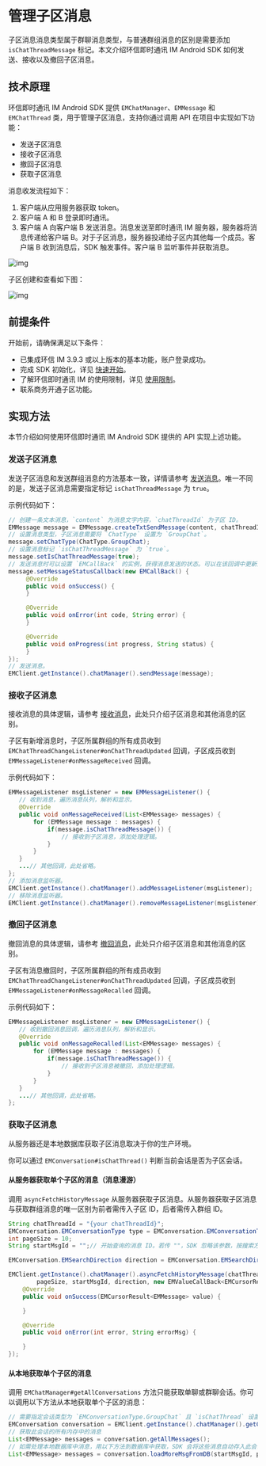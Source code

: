 # 管理子区消息

<Toc />

子区消息消息类型属于群聊消息类型，与普通群组消息的区别是需要添加 `isChatThreadMessage` 标记。本文介绍环信即时通讯 IM Android SDK 如何发送、接收以及撤回子区消息。

## 技术原理

环信即时通讯 IM Android SDK 提供 `EMChatManager`、`EMMessage` 和 `EMChatThread` 类，用于管理子区消息，支持你通过调用 API 在项目中实现如下功能：

- 发送子区消息
- 接收子区消息
- 撤回子区消息
- 获取子区消息

消息收发流程如下：

1. 客户端从应用服务器获取 token。
2. 客户端 A 和 B 登录即时通讯。
3. 客户端 A 向客户端 B 发送消息。消息发送至即时通讯 IM 服务器，服务器将消息传递给客户端 B。对于子区消息，服务器投递给子区内其他每一个成员。客户端 B 收到消息后，SDK 触发事件。客户端 B 监听事件并获取消息。

![img](/images/android/sendandreceivemsg.png)

子区创建和查看如下图：

![img](/images/android/threads.png)

## 前提条件

开始前，请确保满足以下条件：

- 已集成环信 IM 3.9.3 或以上版本的基本功能，账户登录成功。
- 完成 SDK 初始化，详见 [快速开始](quickstart.html)。
- 了解环信即时通讯 IM 的使用限制，详见 [使用限制](/product/limitation.html)。
- 联系商务开通子区功能。

## 实现方法

本节介绍如何使用环信即时通讯 IM Android SDK 提供的 API 实现上述功能。

### 发送子区消息

发送子区消息和发送群组消息的方法基本一致，详情请参考 [发送消息](message_send_receive.html#发送文本消息)。唯一不同的是，发送子区消息需要指定标记 `isChatThreadMessage` 为 `true`。

示例代码如下：

```Java
// 创建一条文本消息，`content` 为消息文字内容，`chatThreadId` 为子区 ID。
EMMessage message = EMMessage.createTxtSendMessage(content, chatThreadId); 
// 设置消息类型，子区消息需要将 `ChatType` 设置为 `GroupChat`。
message.setChatType(ChatType.GroupChat); 
// 设置消息标记 `isChatThreadMessage` 为 `true`。
message.setIsChatThreadMessage(true);
// 发送消息时可以设置 `EMCallBack` 的实例，获得消息发送的状态。可以在该回调中更新消息的显示状态。例如消息发送失败后的提示等等。
message.setMessageStatusCallback(new EMCallBack() {
     @Override
     public void onSuccess() {
     }

     @Override
     public void onError(int code, String error) {
     }

     @Override
     public void onProgress(int progress, String status) {
     }
});
// 发送消息。
EMClient.getInstance().chatManager().sendMessage(message);
```

### 接收子区消息

接收消息的具体逻辑，请参考 [接收消息](message_send_receive.html#发送和接收文本消息)，此处只介绍子区消息和其他消息的区别。

子区有新增消息时，子区所属群组的所有成员收到 `EMChatThreadChangeListener#onChatThreadUpdated` 回调，子区成员收到 `EMMessageListener#onMessageReceived` 回调。

示例代码如下：

```Java
EMMessageListener msgListener = new EMMessageListener() {
   // 收到消息，遍历消息队列，解析和显示。
   @Override
   public void onMessageReceived(List<EMMessage> messages) {
       for (EMMessage message : messages) {
           if(message.isChatThreadMessage()) {
               // 接收到子区消息，添加处理逻辑。
           }
       }
   }
   ...// 其他回调，此处省略。
};
// 添加消息监听器。
EMClient.getInstance().chatManager().addMessageListener(msgListener);
// 移除消息监听器。
EMClient.getInstance().chatManager().removeMessageListener(msgListener);
```

### 撤回子区消息

撤回消息的具体逻辑，请参考 [撤回消息](message_recall.html)，此处只介绍子区消息和其他消息的区别。

子区有消息撤回时，子区所属群组的所有成员收到 `EMChatThreadChangeListener#onChatThreadUpdated` 回调，子区成员收到 `EMMessageListener#onMessageRecalled` 回调。

示例代码如下：

```Java
EMMessageListener msgListener = new EMMessageListener() {
   // 收到撤回消息回调，遍历消息队列，解析和显示。
   @Override
   public void onMessageRecalled(List<EMMessage> messages) {
       for (EMMessage message : messages) {
           if(message.isChatThreadMessage()) {
               // 接收到子区消息被撤回，添加处理逻辑。
           }
       }
   }
   ...// 其他回调，此处省略。
};
```

### 获取子区消息

从服务器还是本地数据库获取子区消息取决于你的生产环境。

你可以通过 `EMConversation#isChatThread()` 判断当前会话是否为子区会话。

#### 从服务器获取单个子区的消息（消息漫游）

调用 `asyncFetchHistoryMessage` 从服务器获取子区消息。从服务器获取子区消息与获取群组消息的唯一区别为前者需传入子区 ID，后者需传入群组 ID。

```Java
String chatThreadId = "{your chatThreadId}";
EMConversation.EMConversationType type = EMConversation.EMConversationType.GroupChat;
int pageSize = 10;
String startMsgId = "";// 开始查询的消息 ID。若传 ""，SDK 忽略该参数，按搜索方向查询消息。

EMConversation.EMSearchDirection direction = EMConversation.EMSearchDirection.DOWN;

EMClient.getInstance().chatManager().asyncFetchHistoryMessage(chatThreadId, type,
        pageSize, startMsgId, direction, new EMValueCallBack<EMCursorResult<EMMessage>>() {
    @Override
    public void onSuccess(EMCursorResult<EMMessage> value) {

    }

    @Override
    public void onError(int error, String errorMsg) {

    }
});
```

#### 从本地获取单个子区的消息

调用 `EMChatManager#getAllConversations` 方法只能获取单聊或群聊会话。你可以调用以下方法从本地获取单个子区的消息：

```Java
// 需要指定会话类型为 `EMConversationType.GroupChat` 且 `isChatThread` 设置为 `true`
EMConversation conversation = EMClient.getInstance().chatManager().getConversation(chatThreadId, EMConversationType.GroupChat, createIfNotExists, isChatThread);
// 获取此会话的所有内存中的消息
List<EMMessage> messages = conversation.getAllMessages();
// 如需处理本地数据库中消息，用以下方法到数据库中获取，SDK 会将这些消息自动存入此会话
List<EMMessage> messages = conversation.loadMoreMsgFromDB(startMsgId, pagesize, searchDirection);
```